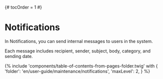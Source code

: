 {# tocOrder = 1 #}

# Notifications

 In Notifications, you can send internal messages to users in the system. 
 
 Each message includes recipient, sender, subject, body, category, and sending date.

{% include 'components/table-of-contents-from-pages-folder.twig' with {
  'folder': 'en/user-guide/maintenance/notifications',
  'maxLevel': 2,
} %}